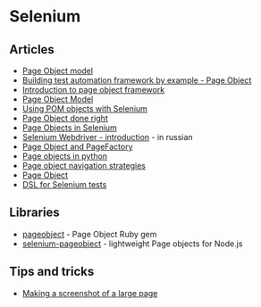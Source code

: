 # Selenium

## Articles

* [Page Object model](http://www.guru99.com/page-object-model-pom-page-factory-in-selenium-ultimate-guide.html)
* [Building test automation framework by example - Page Object](https://www.kainos.pl/blog/building-test-automation-framework-by-example-2-page-object-pattern/)
* [Introduction to page object framework](http://www.seleniumeasy.com/selenium-tutorials/page-object-model-framework-introduction)
* [Page Object Model](http://artoftesting.com/automationTesting/pageObjectModel.html)
* [Using POM objects with Selenium](http://www.summa.com/blog/2011/10/10/using-page-objects-with-selenium-and-web-driver-20)
* [Page Object done right](https://www.slideshare.net/orenrubin/page-objects-presentation-selenium-conference-2014-38767492)
* [Page Objects in Selenium](https://blog.activelylazy.co.uk/2011/07/09/page-objects-in-selenium-2-0/)
* [Selenium Webdriver - introduction](https://kreisfahrer.gitbooks.io/selenium-webdriver/content/page_object_pattern_arhitektura_testovogo_proekta/ispolzovanie_patterna_page_object.html) - in russian
* [Page Object and PageFactory](http://www.intexsoft.com/blog/item/34-selenium-webdriver-page-object-pattern-and-pagefactory.html)
* [Page objects in python](https://pragprog.com/magazines/2010-08/page-objects-in-python)
* [Page object navigation strategies](http://wakaleo.com/blog/selenium-2-webdriver-quick-tips-page-object-navigation-strategies)
* [Page Object](https://martinfowler.com/bliki/PageObject.html)
* [DSL for Selenium tests](http://cheezyworld.com/2010/11/19/ui-tests-introducing-a-simple-dsl/)

## Libraries

* [pageobject](https://rubygems.org/gems/page-object/versions/1.1.1) - Page Object Ruby gem
* [selenium-pageobject](https://github.com/overnightFailure/selenium-pageobject) - lightweight Page objects for Node.js

## Tips and tricks

* [Making a screenshot of a large page](https://gist.github.com/dannguyen/61af3c7cbdef9d04a5fe)
